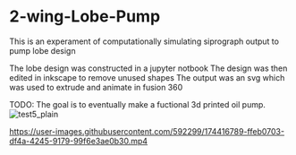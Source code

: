 # 2-wing-Lobe-Pump
This is an experament of computationally simulating siprograph output to pump lobe design

The lobe design was constructed in a jupyter notbook
The design was then edited in inkscape to remove unused shapes
The output was an svg which was used to extrude and animate in fusion 360

TODO:
The goal is to eventually make a fuctional 3d printed oil pump.
![test5_plain](https://user-images.githubusercontent.com/592299/174416762-3effe604-c097-42ae-8077-93abf494e6b6.svg)

https://user-images.githubusercontent.com/592299/174416789-ffeb0703-df4a-4245-9179-99f6e3ae0b30.mp4


